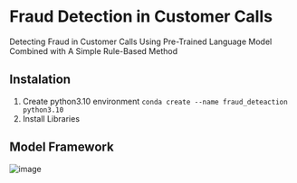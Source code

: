 # Fraud Detection in Customer Calls
Detecting Fraud in Customer Calls Using Pre-Trained Language Model Combined with A Simple Rule-Based Method

## Instalation
1. Create python3.10 environment
   ```conda create --name fraud_deteaction python3.10```
3. Install Libraries

## Model Framework

![image](/images/fraud_system_copy.png)
